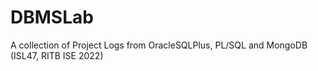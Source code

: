 # DBMSLab
A collection of Project Logs from OracleSQLPlus, PL/SQL and MongoDB (ISL47, RITB ISE 2022)
